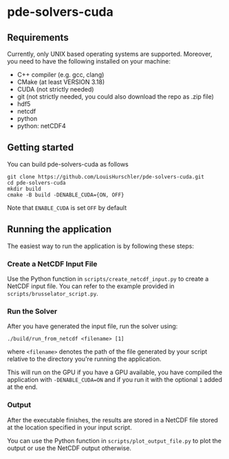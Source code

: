 # pde-solvers-cuda


## Requirements
Currently, only UNIX based operating systems are supported. Moreover, you need to have the following installed on your machine:
* C++ compiler (e.g. gcc, clang)
* CMake (at least VERSION 3.18)
* CUDA (not strictly needed)
* git (not strictly needed, you could also download the repo as .zip file)
* hdf5
* netcdf
* python
* python: netCDF4

## Getting started
You can build pde-solvers-cuda as follows

```
git clone https://github.com/LouisHurschler/pde-solvers-cuda.git  
cd pde-solvers-cuda
mkdir build
cmake -B build -DENABLE_CUDA={ON, OFF}
```
Note that `ENABLE_CUDA` is set `OFF` by default

## Running the application
The easiest way to run the application is by following these steps:

### Create a NetCDF Input File
Use the Python function in `scripts/create_netcdf_input.py` to create a NetCDF input file. 
You can refer to the example provided in `scripts/brusselator_script.py`.

### Run the Solver
After you have generated the input file, run the solver using:
```
./build/run_from_netcdf <filename> [1]
```

where `<filename>` denotes the path of the file generated by your 
script relative to the directory you're running the application.

This will run on the GPU if you have a GPU available, you have
compiled the application with `-DENABLE_CUDA=ON` and if you 
run it with the optional `1` added at the end.

### Output
After the executable finishes, the results are stored in
a NetCDF file stored at the location specified in your input script.

You can use the Python function in `scripts/plot_output_file.py` to plot the output or use the NetCDF
output otherwise.

